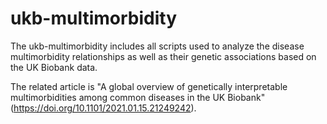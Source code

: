 # ukb-multimorbidity

The ukb-multimorbidity includes all scripts used to analyze the disease multimorbidity relationships as well as their genetic associations based on the UK Biobank data.

The related article is "A global overview of genetically interpretable multimorbidities among common diseases in the UK Biobank" (https://doi.org/10.1101/2021.01.15.21249242).
